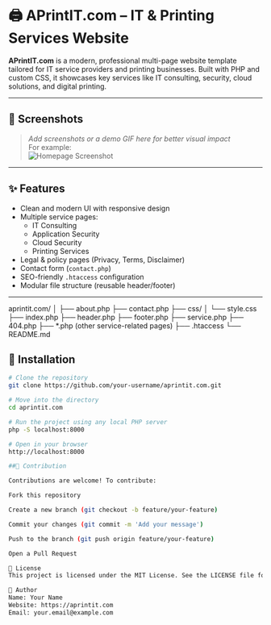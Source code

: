 # 🖨️ APrintIT.com – IT & Printing Services Website

**APrintIT.com** is a modern, professional multi-page website template tailored for IT service providers and printing businesses. Built with PHP and custom CSS, it showcases key services like IT consulting, security, cloud solutions, and digital printing.

---

## 📸 Screenshots

> _Add screenshots or a demo GIF here for better visual impact_  
> For example:  
> ![Homepage Screenshot](screenshots/homepage.png)

---

## ✨ Features

- Clean and modern UI with responsive design  
- Multiple service pages:  
  - IT Consulting  
  - Application Security  
  - Cloud Security  
  - Printing Services  
- Legal & policy pages (Privacy, Terms, Disclaimer)  
- Contact form (`contact.php`)  
- SEO-friendly `.htaccess` configuration  
- Modular file structure (reusable header/footer)

---

aprintit.com/
│
├── about.php
├── contact.php
├── css/
│   └── style.css
├── index.php
├── header.php
├── footer.php
├── service.php
├── 404.php
├── *.php (other service-related pages)
├── .htaccess
└── README.md


## 🚀 Installation

```bash
# Clone the repository
git clone https://github.com/your-username/aprintit.com.git

# Move into the directory
cd aprintit.com

# Run the project using any local PHP server
php -S localhost:8000

# Open in your browser
http://localhost:8000

##🤝 Contribution

Contributions are welcome! To contribute:

Fork this repository

Create a new branch (git checkout -b feature/your-feature)

Commit your changes (git commit -m 'Add your message')

Push to the branch (git push origin feature/your-feature)

Open a Pull Request

📄 License
This project is licensed under the MIT License. See the LICENSE file for details.

👤 Author
Name: Your Name
Website: https://aprintit.com
Email: your.email@example.com
